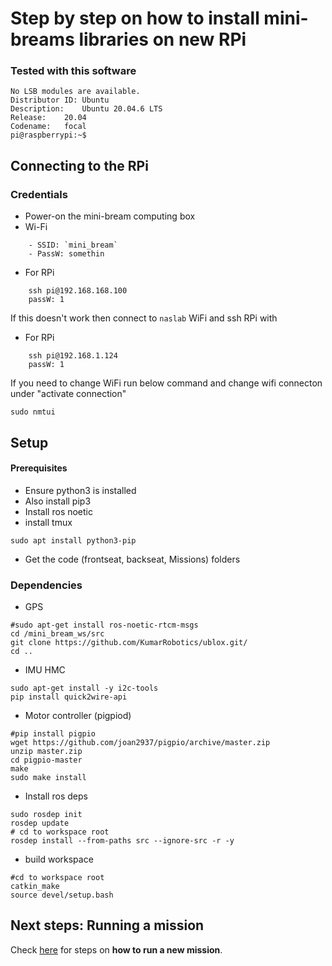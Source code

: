 # Step by step on how to install mini-breams libraries on new RPi

### Tested with this software
    No LSB modules are available.
    Distributor ID:	Ubuntu
    Description:	Ubuntu 20.04.6 LTS
    Release:	20.04
    Codename:	focal
    pi@raspberrypi:~$ 

## Connecting to the RPi
### Credentials
- Power-on the mini-bream computing box
- Wi-Fi
```shell
    - SSID: `mini_bream`
    - PassW: somethin
```
- For RPi
```shell
    ssh pi@192.168.168.100
    passW: 1
```
If this doesn't work then connect to `naslab` WiFi and ssh RPi with 
- For RPi
```shell
    ssh pi@192.168.1.124
    passW: 1
```

If you need to change WiFi run below command and change wifi connecton under "activate connection"
```shell
sudo nmtui
```
## Setup
#### Prerequisites
- Ensure python3 is installed
- Also install pip3
- Install ros noetic
- install tmux
```shell
sudo apt install python3-pip
```

- Get the code (frontseat, backseat, Missions) folders

### Dependencies
- GPS
```shell
#sudo apt-get install ros-noetic-rtcm-msgs
cd /mini_bream_ws/src
git clone https://github.com/KumarRobotics/ublox.git/
cd ..
```
- IMU HMC
```shell
sudo apt-get install -y i2c-tools
pip install quick2wire-api
```
- Motor controller (pigpiod)
```shell
#pip install pigpio
wget https://github.com/joan2937/pigpio/archive/master.zip
unzip master.zip
cd pigpio-master
make
sudo make install
```

- Install ros deps

```shell
sudo rosdep init
rosdep update
# cd to workspace root
rosdep install --from-paths src --ignore-src -r -y
```
- build workspace
```shell
#cd to workspace root
catkin_make 
source devel/setup.bash
```
## Next steps: Running a mission
Check [here](deployment.md) for steps on **how to run a new mission**.